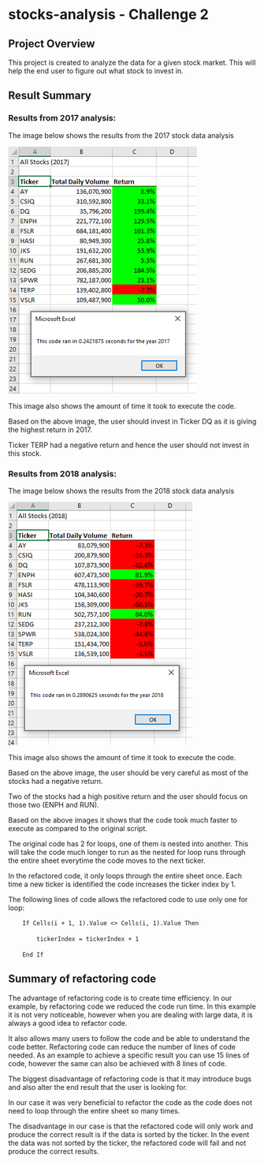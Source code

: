 # stocks-analysis - Challenge 2

## Project Overview

This project is created to analyze the data for a given stock market. This will help the end user to figure out what stock to invest in.

## Result Summary

### Results from 2017 analysis:

The image below shows the results from the 2017 stock data analysis

![2017 Stock Analysis](/Resources/VBA_Challenge_2017.PNG)

This image also shows the amount of time it took to execute the code.

Based on the above image, the user should invest in Ticker DQ as it is giving the highest return in 2017.

Ticker TERP had a negative return and hence the user should not invest in this stock.

### Results from 2018 analysis:

The image below shows the results from the 2018 stock data analysis

![2018 Stock Analysis](/Resources/VBA_Challenge_2018.PNG)

This image also shows the amount of time it took to execute the code.

Based on the above image, the user should be very careful as most of the stocks had a negative return.

Two of the stocks had a high positive return and the user should focus on those two (ENPH and RUN).

Based on the above images it shows that the code took much faster to execute as compared to the original script.

The original code has 2 for loops, one of them is nested into another. This will take the code much longer to run as the nested for loop runs through the entire sheet everytime the code moves to the next ticker.

In the refactored code, it only loops through the entire sheet once. Each time a new ticker is identified the code increases the ticker index by 1.

The following lines of code allows the refactored code to use only one for loop: 

        If Cells(i + 1, 1).Value <> Cells(i, 1).Value Then

            tickerIndex = tickerIndex + 1
            
        End If

## Summary of refactoring code
The advantage of refactoring code is to create time efficiency. In our example, by refactoring code we reduced the code run time. In this example it is not very noticeable, however when you are dealing with large data, it is always a good idea to refactor code. 

It also allows many users to follow the code and be able to understand the code better. Refactoring code can reduce the number of lines of code needed. As an example to achieve a specific result you can use 15 lines of code, however the same can also be achieved with 8 lines of code.

The biggest disadvantage of refactoring code is that it may introduce bugs and also alter the end result that the user is looking for.

In our case it was very beneficial to refactor the code as the code does not need to loop through the entire sheet so many times. 

The disadvantage in our case is that the refactored code will only work and produce the correct result is if the data is sorted by the ticker. In the event the data was not sorted by the ticker, the refactored code will fail and not produce the correct results.

